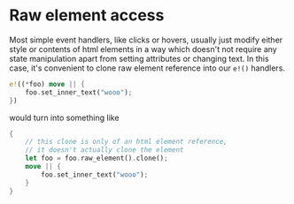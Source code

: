 # Raw element access

Most simple event handlers, like clicks or hovers, usually just modify either style or contents of html elements in a way which doesn't not require any state manipulation apart from setting attributes or changing text. In this case, it's convenient to clone raw element reference into our `e!()` handlers.

```rust
e!((*foo) move || {
    foo.set_inner_text("wooo");
})
```

would turn into something like

```rust
{
    // this clone is only of an html element reference,
    // it doesn't actually clone the element
    let foo = foo.raw_element().clone();
    move || {
        foo.set_inner_text("wooo");
    }
}
```

